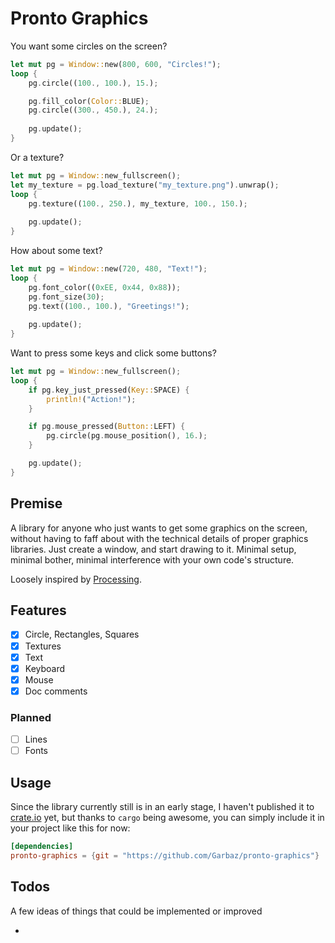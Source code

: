 # Pronto Graphics

You want some circles on the screen?

```rust
let mut pg = Window::new(800, 600, "Circles!");
loop {
    pg.circle((100., 100.), 15.);

    pg.fill_color(Color::BLUE);
    pg.circle((300., 450.), 24.);
    
    pg.update();
}
```

Or a texture?

```rust
let mut pg = Window::new_fullscreen();
let my_texture = pg.load_texture("my_texture.png").unwrap();
loop {
    pg.texture((100., 250.), my_texture, 100., 150.);
    
    pg.update();
}
```

How about some text?

```rust
let mut pg = Window::new(720, 480, "Text!");
loop {
    pg.font_color((0xEE, 0x44, 0x88));
    pg.font_size(30);
    pg.text((100., 100.), "Greetings!");
    
    pg.update();
}
```

Want to press some keys and click some buttons?

```rust
let mut pg = Window::new_fullscreen();
loop {
    if pg.key_just_pressed(Key::SPACE) {
        println!("Action!");
    }

    if pg.mouse_pressed(Button::LEFT) {
        pg.circle(pg.mouse_position(), 16.);
    }

    pg.update();
}
```

## Premise

A library for anyone who just wants to get some graphics on the screen, without having to faff about with the technical details of proper graphics libraries. Just create a window, and start drawing to it. Minimal setup, minimal bother, minimal interference with your own code's structure.

Loosely inspired by [Processing](https://processing.org/).

## Features

- [X] Circle, Rectangles, Squares
- [X] Textures
- [X] Text
- [X] Keyboard
- [X] Mouse
- [X] Doc comments

### Planned

- [ ] Lines
- [ ] Fonts

## Usage

Since the library currently still is in an early stage, I haven't published it to [crate.io](https://crates.io/) yet, but thanks to `cargo` being awesome, you can simply include it in your project like this for now:

```toml
[dependencies]
pronto-graphics = {git = "https://github.com/Garbaz/pronto-graphics"}
```

## Todos

A few ideas of things that could be implemented or improved

- 